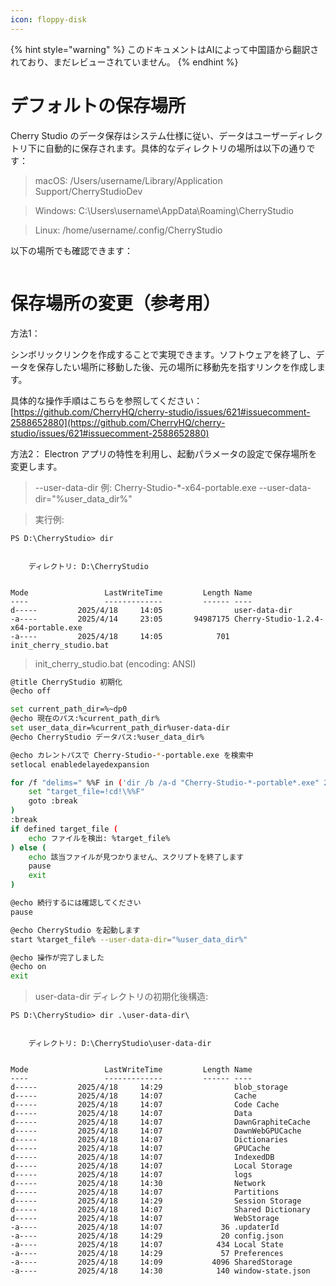 ```yaml
---
icon: floppy-disk
---
```


{% hint style="warning" %}
このドキュメントはAIによって中国語から翻訳されており、まだレビューされていません。
{% endhint %}

# デフォルトの保存場所

Cherry Studio のデータ保存はシステム仕様に従い、データはユーザーディレクトリ下に自動的に保存されます。具体的なディレクトリの場所は以下の通りです：

> macOS: /Users/username/Library/Application Support/CherryStudioDev

> Windows: C:\Users\username\AppData\Roaming\CherryStudio

> Linux: /home/username/.config/CherryStudio

以下の場所でも確認できます：
<figure><img src="../../.gitbook/assets/image (31).png" alt=""><figcaption></figcaption></figure>



# 保存場所の変更（参考用）

方法1：

シンボリックリンクを作成することで実現できます。ソフトウェアを終了し、データを保存したい場所に移動した後、元の場所に移動先を指すリンクを作成します。

具体的な操作手順はこちらを参照してください：[https://github.com/CherryHQ/cherry-studio/issues/621#issuecomment-2588652880](https://github.com/CherryHQ/cherry-studio/issues/621#issuecomment-2588652880)

方法2：
Electron アプリの特性を利用し、起動パラメータの設定で保存場所を変更します。

> --user-data-dir
> 例: Cherry-Studio-*-x64-portable.exe --user-data-dir="%user_data_dir%"

> 実行例:

```shell
PS D:\CherryStudio> dir


    ディレクトリ: D:\CherryStudio


Mode                 LastWriteTime         Length Name
----                 -------------         ------ ----
d-----         2025/4/18     14:05                user-data-dir
-a----         2025/4/14     23:05       94987175 Cherry-Studio-1.2.4-x64-portable.exe
-a----         2025/4/18     14:05            701 init_cherry_studio.bat
```

> init_cherry_studio.bat (encoding: ANSI)

```bash
@title CherryStudio 初期化
@echo off

set current_path_dir=%~dp0
@echo 現在のパス:%current_path_dir%
set user_data_dir=%current_path_dir%user-data-dir
@echo CherryStudio データパス:%user_data_dir%

@echo カレントパスで Cherry-Studio-*-portable.exe を検索中
setlocal enabledelayedexpansion

for /f "delims=" %%F in ('dir /b /a-d "Cherry-Studio-*-portable*.exe" 2^>nul') do ( #このコードは、GitHubおよび公式サイトからダウンロードしたバージョンに適応します。その他の場合はご自身で修正してください
    set "target_file=!cd!\%%F"
    goto :break
)
:break
if defined target_file (
    echo ファイルを検出: %target_file%
) else (
    echo 該当ファイルが見つかりません、スクリプトを終了します
    pause
    exit
)

@echo 続行するには確認してください
pause

@echo CherryStudio を起動します
start %target_file% --user-data-dir="%user_data_dir%"

@echo 操作が完了しました
@echo on
exit
```

> user-data-dir ディレクトリの初期化後構造:

```shell
PS D:\CherryStudio> dir .\user-data-dir\


    ディレクトリ: D:\CherryStudio\user-data-dir


Mode                 LastWriteTime         Length Name
----                 -------------         ------ ----
d-----         2025/4/18     14:29                blob_storage
d-----         2025/4/18     14:07                Cache
d-----         2025/4/18     14:07                Code Cache
d-----         2025/4/18     14:07                Data
d-----         2025/4/18     14:07                DawnGraphiteCache
d-----         2025/4/18     14:07                DawnWebGPUCache
d-----         2025/4/18     14:07                Dictionaries
d-----         2025/4/18     14:07                GPUCache
d-----         2025/4/18     14:07                IndexedDB
d-----         2025/4/18     14:07                Local Storage
d-----         2025/4/18     14:07                logs
d-----         2025/4/18     14:30                Network
d-----         2025/4/18     14:07                Partitions
d-----         2025/4/18     14:29                Session Storage
d-----         2025/4/18     14:07                Shared Dictionary
d-----         2025/4/18     14:07                WebStorage
-a----         2025/4/18     14:07             36 .updaterId
-a----         2025/4/18     14:29             20 config.json
-a----         2025/4/18     14:07            434 Local State
-a----         2025/4/18     14:29             57 Preferences
-a----         2025/4/18     14:09           4096 SharedStorage
-a----         2025/4/18     14:30            140 window-state.json
```